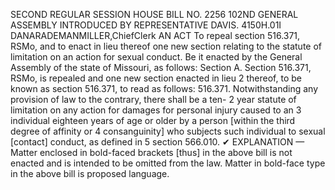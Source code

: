 SECOND REGULAR SESSION
HOUSE BILL NO. 2256
102ND GENERAL ASSEMBLY
INTRODUCED BY REPRESENTATIVE DAVIS.
4150H.01I DANARADEMANMILLER,ChiefClerk
AN ACT
To repeal section 516.371, RSMo, and to enact in lieu thereof one new section relating to the
statute of limitation on an action for sexual conduct.
Be it enacted by the General Assembly of the state of Missouri, as follows:
Section A. Section 516.371, RSMo, is repealed and one new section enacted in lieu
2 thereof, to be known as section 516.371, to read as follows:
516.371. Notwithstanding any provision of law to the contrary, there shall be a ten-
2 year statute of limitation on any action for damages for personal injury caused to an
3 individual eighteen years of age or older by a person [within the third degree of affinity or
4 consanguinity] who subjects such individual to sexual [contact] conduct, as defined in
5 section 566.010.
✔
EXPLANATION — Matter enclosed in bold-faced brackets [thus] in the above bill is not enacted and is
intended to be omitted from the law. Matter in bold-face type in the above bill is proposed language.